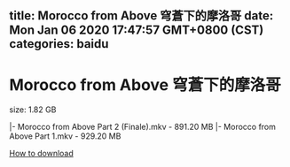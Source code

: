 
title: Morocco from Above 穹蒼下的摩洛哥
date: Mon Jan 06 2020 17:47:57 GMT+0800 (CST)    
categories: baidu
---

# Morocco from Above 穹蒼下的摩洛哥
size: 1.82 GB
 
 
|- Morocco from Above Part 2 (Finale).mkv - 891.20 MB
|- Morocco from Above Part 1.mkv - 929.20 MB

[How to download](https://bpcam.bemobtrk.com/go/2ceec3aa-1ca2-46d6-b9ff-aaa5c184517c?jno=1662)
